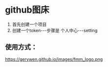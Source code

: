 # github图床
1. 首先创建一个项目
2. 创建一个token---步骤是 个人中心---setting
## 使用方式：
  https://gerywen.github.io/images/fmm_logo.png
